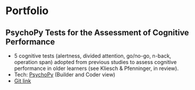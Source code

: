 # Portfolio

## PsychoPy Tests for the Assessment of Cognitive Performance
* 5 cognitive tests (alertness, divided attention, go/no-go, n-back, operation span) adopted from previous studies to assess cognitive performance in older learners (see Kliesch & Pfenninger, in review).
* Tech: [PsychoPy](https://www.psychopy.org/) (Builder and Coder view)
* [Git link](https://github.com/MKliesch/Portfolio/tree/master/PsychoPy_CognitiveTests)
